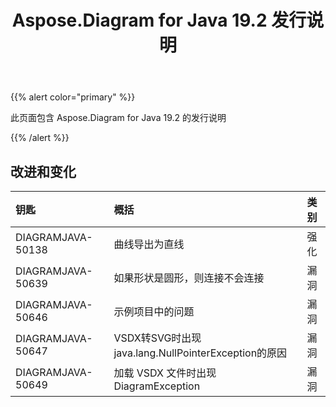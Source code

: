 ﻿---
title: Aspose.Diagram for Java 19.2 发行说明
type: docs
weight: 110
url: /zh/java/aspose-diagram-for-java-19-2-release-notes/
---
{{% alert color="primary" %}} 

此页面包含 Aspose.Diagram for Java 19.2 的发行说明

{{% /alert %}} 
## **改进和变化**

|**钥匙**|**概括**|**类别**|
|:- |:- |:- |
|DIAGRAMJAVA-50138|曲线导出为直线|强化|
|DIAGRAMJAVA-50639|如果形状是圆形，则连接不会连接|漏洞|
|DIAGRAMJAVA-50646|示例项目中的问题|漏洞|
|DIAGRAMJAVA-50647|VSDX转SVG时出现java.lang.NullPointerException的原因|漏洞|
|DIAGRAMJAVA-50649|加载 VSDX 文件时出现 DiagramException|漏洞|

